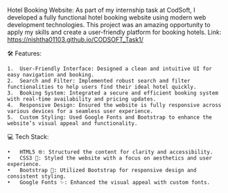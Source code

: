 
Hotel Booking Website:
As part of my internship task at CodSoft, I developed a fully functional hotel booking website using modern web development technologies. This project was an amazing opportunity to apply my skills and create a user-friendly platform for booking hotels.
Link: https://nishtha01103.github.io/CODSOFT_Task1/

🛠 Features:

	1.	User-Friendly Interface: Designed a clean and intuitive UI for easy navigation and booking.
	2.	Search and Filter: Implemented robust search and filter functionalities to help users find their ideal hotel quickly.
	3.	Booking System: Integrated a secure and efficient booking system with real-time availability and pricing updates.
	4.	Responsive Design: Ensured the website is fully responsive across various devices for a seamless user experience.
	5.	Custom Styling: Used Google Fonts and Bootstrap to enhance the website’s visual appeal and functionality.

💻 Tech Stack:

	•	HTML5 🌐: Structured the content for clarity and accessibility.
	•	CSS3 🎨: Styled the website with a focus on aesthetics and user experience.
	•	Bootstrap 🚀: Utilized Bootstrap for responsive design and consistent styling.
	•	Google Fonts ✨: Enhanced the visual appeal with custom fonts.
